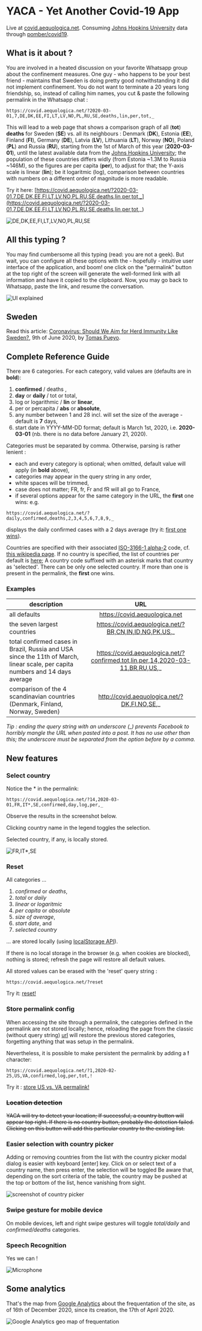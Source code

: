 # YACA - Yet Another Covid-19 App

Live at [covid.aequologica.net](http://covid.aequologica.net/). Consuming [Johns Hopkins University](https://coronavirus.jhu.edu/data/new-cases) data through [pomber/covid19](https://github.com/pomber/covid19).

## What is it about ?

You are involved in a heated discussion on your favorite Whatsapp group about the confinement measures. 
One guy - who happens to be your best friend - maintains that Sweden is doing pretty good notwithstanding it did not implement confinement. 
You do not want to terminate a 20 years long friendship, so, instead of calling him names, you cut & paste the following permalink in the Whatsapp chat :

```
https://covid.aequologica.net/?2020-03-01,7,DE,DK,EE,FI,LT,LV,NO,PL,RU,SE,deaths,lin,per,tot,_
```

This will lead to a web page that shows a comparison graph of all (**tot**) **deaths** for Sweden (**SE**) vs. all its neighbours : Denmark (**DK**), Estonia (**EE**), Finland (**FI**), Germany (**DE**), Latvia (**LV**), Lithuania (**LT**), Norway (**NO**), Poland (**PL**) and Russia (**RU**), starting from the 1st of March of this year (**2020-03-01**), until the latest available data from the [Johns Hopkins University](https://github.com/pomber/covid19); 
the population of these countries differs widly (from Estonia ~1.3M to Russia ~146M), so the figures are per capita (**per**), to adjust for that; 
the Y-axis scale is linear (**lin**); be it logaritmic (log), comparison between 
countries with numbers on a different order of magnitude is more readable.


Try it here: [https://covid.aequologica.net/?2020-03-01,7,DE,DK,EE,FI,LT,LV,NO,PL,RU,SE,deaths,lin,per,tot,_](https://covid.aequologica.net/?2020-03-01,7,DE,DK,EE,FI,LT,LV,NO,PL,RU,SE,deaths,lin,per,tot,_)

![DE,DK,EE,FI,LT,LV,NO,PL,RU,SE](./img/png/screenshot-sweden.png "DE,DK,EE,FI,LT,LV,NO,PL,RU,SE")

## All this typing ?

You may find cumbersome all this typing (read: you are not a geek). But wait, you can configure all these options with the - hopefully - intuitive user interface of the application, and boom! one click on the "permalink" button at the top right of the screen will generate the well-formed link with all information and have it copied to the clipboard. Now, you may go back to Whatsapp, paste the link, and resume the conversation.

![UI explained](./img/png/screenshot6-UI-explained.png "UI explained")

## Sweden

Read this article: [Coronavirus: Should We Aim for Herd Immunity Like Sweden?](https://medium.com/@tomaspueyo/coronavirus-should-we-aim-for-herd-immunity-like-sweden-b1de3348e88b), 9th of June 2020, by [Tomas Pueyo](https://twitter.com/tomaspueyo).

## Complete Reference Guide

There are 6 categories. For each category, valid values are (defaults are in **bold**):

1. **confirmed** / deaths ,
2. **day** or **daily** / tot or total,
3. log or logarithmic / **lin** or **linear**,
4. per or percapita / **abs** or **absolute**,
5. any number between 1 and 28 incl. will set the size of the average - default is **7** days, 
6. start date in YYYY-MM-DD format; default is March 1st, 2020, i.e. **2020-03-01** (nb. there is no data before January 21, 2020).

Categories must be separated by comma. Otherwise, parsing is rather lenient :

- each and every category is optional; when omitted, default value will apply (in **bold** above),
- categories may appear in the query string in any order,
- white spaces will be trimmed,
- case does not matter; FR, fr, Fr and fR will all go to France,
- if several options appear for the same category in the URL, the **first** one wins: e.g. 
```
https://covid.aequologica.net/?daily,confirmed,deaths,2,3,4,5,6,7,8,9,_
```
displays the daily confirmed cases with a 2 days average (try it: [first one wins](https://covid.aequologica.net/?daily,confirmed,deaths,2,3,4,5,6,7,8,9,_)).

Countries are specified with their associated [ISO-3166-1 alpha-2](https://github.com/lukes/ISO-3166-Countries-with-Regional-Codes) code, cf. [this wikipedia page](https://en.wikipedia.org/wiki/ISO_3166-1#Officially_assigned_code_elements). If no country is specified, the list of countries per default is [here](https://github.com/cthiebaud/cthiebaud.github.io/blob/master/js/model/factory.js); A country code suffixed with an asterisk marks that country as 'selected'. There can be only one selected country. If more than one is present in the permalink, the **first** one wins.

### Examples

|  description       |   URL         | 
| ------------- |:-------------:| 
| all defaults     | https://covid.aequologica.net |
| the seven largest countries      | https://covid.aequologica.net/?BR,CN,IN,ID,NG,PK,US,_      | 
| total confirmed cases in Brazil, Russia and USA since the 11th of March, linear scale, per capita numbers and 14 days average | https://covid.aequologica.net/?confirmed,tot,lin,per,14,2020-03-11,BR,RU,US,_      | 
| comparison of the 4 scandinavian countries (Denmark, Finland, Norway, Sweden) | http://covid.aequologica.net/?DK,FI,NO,SE,_ |

_Tip : ending the query string with an underscore (\_) prevents Facebook to horribly mangle the URL when pasted into a post. It has no use other than this; the underscore must be separated from the option before by a comma._

## New features

### Select country

Notice the * in the permalink:

```
https://covid.aequologica.net/?14,2020-03-01,FR,IT*,SE,confirmed,day,log,per,_
```

Observe the results in the screenshot below.

Clicking country name in the legend toggles the selection.

Selected country, if any, is locally stored.

![FR,IT*,SE](./img/png/selectedCountryScreenshot.png "FR,IT*,SE")

### Reset

All categories &hellip;

1. _confirmed_ or _deaths_,
2. _total_ or _daily_
3. _linear_ or _logaritmic_
4. _per capita_ or _absolute_
5. _size of average_,
6. _start date_, and 
7. _selected country_

&hellip; are stored locally (using [localStorage API](https://developer.mozilla.org/en-US/docs/Web/API/Window/localStorage)).

If there is no local storage in the browser (e.g. when cookies are blocked), nothing is stored; refresh the page will restore all default values.

All stored values can be erased with the 'reset' query string :

```
https://covid.aequologica.net/?reset
```

Try it: [reset!](https://covid.aequologica.net/?reset)

### Store permalink config

When accessing the site through a permalink, the categories defined in the permalink are not stored locally; hence, reloading the page from the classic (without query string) [url](https://covid.aequologice.net) will restore the 
previous stored categories, forgetting anything that was setup in the permalink.

Nevertheless, it is possible to make persistent the permalink by adding a **!** character:

```
https://covid.aequologica.net/?1,2020-02-25,US,VA,confirmed,log,per,tot,!
```

Try it : [store US vs. VA permalink!](https://covid.aequologica.net/?1,2020-02-25,US,VA,confirmed,log,per,tot,!)

### ~~Location detection~~

~~YACA will try to detect your location; If successful, a country button will appear top right. If there is no country button, probably the detection failed. Clicking on this button will add this particular country to the existing list.~~

### Easier selection with country picker

Adding or removing countries from the list with the country picker modal dialog is easier with keyboard [enter] key. Click on or select text of a country name, then press enter, the selection will be toggled Be aware that, depending on the sort criteria of the table, the country may be pushed at the top or bottom of the list, hence vanishing from sight.

![screenshot of country picker](./img/png/screenshotCountryPicker.png)

### Swipe gesture for mobile device

On mobile devices, left and right swipe gestures will toggle _total/daily_ and _confirmed/deaths_ categories.

### Speech Recognition

Yes we can ! 

<style>
div#blah {
max-width:100px;
}
</style>

<div id="blah">

![Microphone](./img/svg/microphone-2.svg)

</div>

## Some analytics

That's the map from [Google Analytics](https://analytics.google.com/analytics/web/#/) about the frequentation of the site, as of 16th of December 2020, since its creation, the 17th of April 2020.

![Google Analytics geo map of frequentation](./img/png/screenshot-world-audience.png)

